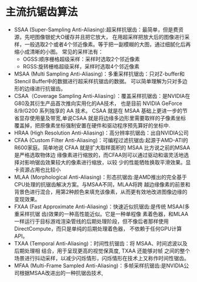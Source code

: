 # 主流抗锯齿算法
* SSAA (Super-Sampling Anti-Aliasing):超采样抗锯齿：最简单，但是费资源，先吧图像银蛇大O缓存并且把它放大，
  在用超采样把放大后的图像进行采样，一般选取2个或者4个邻近像素。等于把一副模糊的大图，通过细腻化后再缩小成清晰的小图。
  常见的采样法有：
    * OGSS:顺序栅格超级采样：采样时选取2个邻近像素
    * RGSS:旋转栅格超级采样，采样时选取4个邻近像素
* MSAA (Multi Sampling Anti-Aliasing)：多重采样抗锯齿：只对Z-buffer和Stencil Buffer中的数据进行超采样抗锯齿的数据。
  可以简单理解为只对多边形的边缘进行抗锯齿。
* CSAA（Coverage Sampling Anti-Aliasing）：覆盖采样抗锯齿：是NVIDIA在G80及其衍生产品首次推向实用化的AA技术，
 也是目前 NVIDIA GeForce 8/9/G200 系列独享的 AA 技术。 CSAA 就是在 MSAA 基础上更进一步的节省显存使用量及带宽,单说CSAA
 就是将边缘多边形里需要取样的子像素坐标覆盖掉，把原像素坐标强制安置在硬件和驱动程序预先算好的坐标中.
* HRAA (High Resolution Anti-Aliasing)：高分辨率抗锯齿：出自NVIDIA公司
* CFAA (Custom Filter Anti-Aliasing)：可编程过滤抗锯齿:起源于AMD-ATI的R600家庭。简单地说 CFAA 就是扩大取样面积的 MSAA
  比方说之前的MSAA是严格选取物体边 缘像素进行缩放的，而CFAA则可以通过驱动和谐灵活地选择对影响锯齿效果较大的像素进行缩放，以较
  少的性能牺牲换取平滑效果。显卡资源占用也比较小
* MLAA (Morphological Anti-Aliasing)：形态抗锯齿:是AMD推出的完全基于CPU处理的抗锯齿解决方案。与MSAA不同，MLAA将跨
  越边缘像素的前景和背景色进行混合，用第2种颜色来填充该像素，从而更有效地改进图像边缘的变现效果。
* FXAA (Fast Approximate Anti-Aliasing)：快速近似抗锯齿:是传统 MSAA(多重采样抗锯 齿)效果的一种高性能近似。它是一种单程像
 素着色器，和MLAA一样运行于目标游戏渲染管线的后期处理阶段，但不像后者那样使用 DirectCompute，而只是单纯的后期处理着色器，
 不依赖于任何GPU计算API。
* TXAA (Temporal Anti-Aliasing)：时间性抗锯齿：将 MSAA、时间滤波以及后期处理相 结合，用于呈现更高的视觉保真度,
  TXAA 还能够对帧 之间的整个场景进行抖动采样，以减少闪烁情形，闪烁情形在技术上又称作时间性锯齿。
* MFAA (Multi-Frame Sampled Anti-Aliasing)：多帧采样抗锯齿:是NVIDIA公司根据MSAA改进出的一种抗锯齿技术,